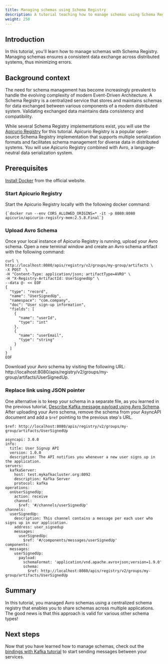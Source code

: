 ```yaml
---
title: Managing schemas using Schema Registry
description: A tutorial teaching how to manage schemas using Schema Registry.
weight: 250
---
```


## Introduction
In this tutorial, you'll learn how to manage schemas with Schema Registry. Managing schemas ensures a consistent data exchange across distributed systems, thus minimizing errors.

## Background context
The need for schema management has become increasingly prevalent to handle the evolving complexity of modern Event-Driven Architecture. A Schema Registry is a centralized service that stores and maintains schemas for data exchanged between various components of a modern distributed system. Validating exchanged data maintains data consistency and compatibility. 

While several Schema Registry implementations exist, you will use the [Apicurio Registry](https://www.apicur.io/registry/) for this tutorial. Apicurio Registry is a popular open-source Schema Registry implementation that supports multiple serialization formats and facilitates schema management for diverse data in distributed systems. You will use Apicurio Registry combined with Avro, a language-neutral data serialization system.

## Prerequisites
[Install Docker](https://docs.docker.com/engine/install/) from the official website.


### Start Apicurio Registry
Start the Apicurio Registry locally with the following docker command:
   
```
{`docker run --env CORS_ALLOWED_ORIGINS=* -it -p 8080:8080 apicurio/apicurio-registry-mem:2.5.8.Final`}
```

### Upload Avro Schema
Once your local instance of Apicurio Registry is running, upload your Avro schema. Open a new terminal window and create an Avro schema artifact with the following command:
   
```
curl \
http://localhost:8080/apis/registry/v2/groups/my-group/artifacts \
-X POST  \
-H "Content-Type: application/json; artifactType=AVRO" \
-H "X-Registry-ArtifactId: UserSignedUp" \
--data @- << EOF
{
  "type": "record",
  "name": "UserSignedUp",
  "namespace": "com.company",
  "doc": "User sign-up information",
  "fields": [
    {
      "name": "userId",
      "type": "int"
    },
    {
      "name": "userEmail",
      "type": "string"
    }
  ]
}
EOF
```

<Remember>
Download your Avro schema by visiting the following URL: 
http://localhost:8080/apis/registry/v2/groups/my-group/artifacts/UserSignedUp.
</Remember>

### Replace link using JSON pointer
One alternative is to keep your schema in a separate file, as you learned in the previous tutorial, [Describe Kafka message payload using Avro Schema](/docs/tutorials/kafka/configure-kafka-avro). After uploading your Avro schema, remove the schema from your AsyncAPI document and add a `$ref` pointing to the previous step's URL.
```
$ref: http://localhost:8080/apis/registry/v2/groups/my-group/artifacts/UserSignedUp
```

```
asyncapi: 3.0.0
info:
  title: User Signup API
  version: 1.0.0
  description: The API notifies you whenever a new user signs up in the application.
servers:
  kafkaServer:
    host: test.mykafkacluster.org:8092
    description: Kafka Server
    protocol: kafka
operations:
  onUserSignedUp:
    action: receive
    channel:
      $ref: '#/channels/userSignedUp'
channels:
  userSignedUp:
    description: This channel contains a message per each user who signs up in our application.
    address: user_signedup
    messages:
      userSignedUp:
        $ref: '#/components/messages/userSignedUp'
components:
  messages:
    userSignedUp:
      payload:
        schemaFormat: 'application/vnd.apache.avro+json;version=1.9.0'
        schema:
          $ref: http://localhost:8080/apis/registry/v2/groups/my-group/artifacts/UserSignedUp
```

## Summary
In this tutorial, you managed Avro schemas using a centralized schema registry that enables you to share schemas across multiple applications. The good news is that this approach is valid for various other schema types!

## Next steps
Now that you have learned how to manage schemas, check out the [bindings with Kafka tutorial](/docs/tutorials/kafka/bindings-with-Kafka) to start sending messages between your services.
